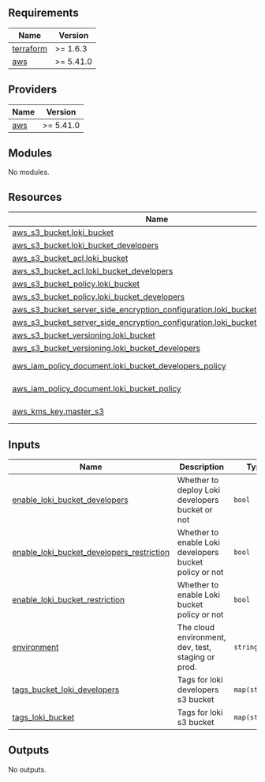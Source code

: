 ## Requirements

| Name | Version |
|------|---------|
| <a name="requirement_terraform"></a> [terraform](#requirement\_terraform) | >= 1.6.3 |
| <a name="requirement_aws"></a> [aws](#requirement\_aws) | >= 5.41.0 |

## Providers

| Name | Version |
|------|---------|
| <a name="provider_aws"></a> [aws](#provider\_aws) | >= 5.41.0 |

## Modules

No modules.

## Resources

| Name | Type |
|------|------|
| [aws_s3_bucket.loki_bucket](https://registry.terraform.io/providers/hashicorp/aws/latest/docs/resources/s3_bucket) | resource |
| [aws_s3_bucket.loki_bucket_developers](https://registry.terraform.io/providers/hashicorp/aws/latest/docs/resources/s3_bucket) | resource |
| [aws_s3_bucket_acl.loki_bucket](https://registry.terraform.io/providers/hashicorp/aws/latest/docs/resources/s3_bucket_acl) | resource |
| [aws_s3_bucket_acl.loki_bucket_developers](https://registry.terraform.io/providers/hashicorp/aws/latest/docs/resources/s3_bucket_acl) | resource |
| [aws_s3_bucket_policy.loki_bucket](https://registry.terraform.io/providers/hashicorp/aws/latest/docs/resources/s3_bucket_policy) | resource |
| [aws_s3_bucket_policy.loki_bucket_developers](https://registry.terraform.io/providers/hashicorp/aws/latest/docs/resources/s3_bucket_policy) | resource |
| [aws_s3_bucket_server_side_encryption_configuration.loki_bucket](https://registry.terraform.io/providers/hashicorp/aws/latest/docs/resources/s3_bucket_server_side_encryption_configuration) | resource |
| [aws_s3_bucket_server_side_encryption_configuration.loki_bucket_developers](https://registry.terraform.io/providers/hashicorp/aws/latest/docs/resources/s3_bucket_server_side_encryption_configuration) | resource |
| [aws_s3_bucket_versioning.loki_bucket](https://registry.terraform.io/providers/hashicorp/aws/latest/docs/resources/s3_bucket_versioning) | resource |
| [aws_s3_bucket_versioning.loki_bucket_developers](https://registry.terraform.io/providers/hashicorp/aws/latest/docs/resources/s3_bucket_versioning) | resource |
| [aws_iam_policy_document.loki_bucket_developers_policy](https://registry.terraform.io/providers/hashicorp/aws/latest/docs/data-sources/iam_policy_document) | data source |
| [aws_iam_policy_document.loki_bucket_policy](https://registry.terraform.io/providers/hashicorp/aws/latest/docs/data-sources/iam_policy_document) | data source |
| [aws_kms_key.master_s3](https://registry.terraform.io/providers/hashicorp/aws/latest/docs/data-sources/kms_key) | data source |

## Inputs

| Name | Description | Type | Default | Required |
|------|-------------|------|---------|:--------:|
| <a name="input_enable_loki_bucket_developers"></a> [enable\_loki\_bucket\_developers](#input\_enable\_loki\_bucket\_developers) | Whether to deploy Loki developers bucket or not | `bool` | n/a | yes |
| <a name="input_enable_loki_bucket_developers_restriction"></a> [enable\_loki\_bucket\_developers\_restriction](#input\_enable\_loki\_bucket\_developers\_restriction) | Whether to enable Loki developers bucket policy or not | `bool` | n/a | yes |
| <a name="input_enable_loki_bucket_restriction"></a> [enable\_loki\_bucket\_restriction](#input\_enable\_loki\_bucket\_restriction) | Whether to enable Loki bucket policy or not | `bool` | n/a | yes |
| <a name="input_environment"></a> [environment](#input\_environment) | The cloud environment, dev, test, staging or prod. | `string` | n/a | yes |
| <a name="input_tags_bucket_loki_developers"></a> [tags\_bucket\_loki\_developers](#input\_tags\_bucket\_loki\_developers) | Tags for loki developers s3 bucket | `map(string)` | n/a | yes |
| <a name="input_tags_loki_bucket"></a> [tags\_loki\_bucket](#input\_tags\_loki\_bucket) | Tags for loki s3 bucket | `map(string)` | n/a | yes |

## Outputs

No outputs.
